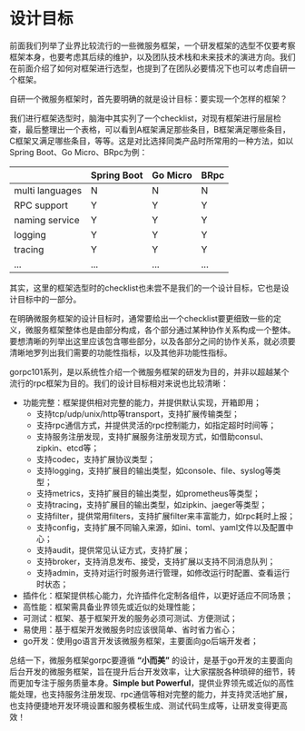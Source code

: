 # 设计目标

前面我们列举了业界比较流行的一些微服务框架，一个研发框架的选型不仅要考察框架本身，也要考虑其后续的维护，以及团队技术栈和未来技术的演进方向。我们在前面介绍了如何对框架进行选型，也提到了在团队必要情况下也可以考虑自研一个框架。

自研一个微服务框架时，首先要明确的就是设计目标：要实现一个怎样的框架？

我们进行框架选型时，脑海中其实列了一个checklist，对现有框架进行层层检查，最后整理出一个表格，可以看到A框架满足那些条目，B框架满足哪些条目，C框架又满足哪些条目，等等。这是对比选择同类产品时所常用的一种方法，如以Spring Boot、Go Micro、BRpc为例：

|  | Spring Boot | Go Micro | BRpc |
| :--- | :--- | :--- | :--- |
| multi languages | N | N | N |
| RPC support | Y | Y | Y |
| naming service | Y | Y | Y |
| logging | Y | Y | Y |
| tracing | Y | Y | Y |
| ... | ... | ... | ... |

其实，这里的框架选型时的checklist也未尝不是我们的一个设计目标，它也是设计目标中的一部分。

在明确微服务框架的设计目标时，通常要给出一个checklist要更细致一些的定义，微服务框架整体也是由部分构成，各个部分通过某种协作关系构成一个整体。要想清晰的列举出这里应该包含哪些部分，以及各部分之间的协作关系，就必须要清晰地罗列出我们需要的功能性指标，以及其他非功能性指标。

gorpc101系列，是以系统性介绍一个微服务框架的研发为目的，并非以超越某个流行的rpc框架为目的。我们的设计目标相对来说也比较清晰：

* 功能完整：框架提供相对完整的能力，并提供默认实现，开箱即用；
  * 支持tcp/udp/unix/http等transport，支持扩展传输类型；
  * 支持rpc通信方式，并提供灵活的rpc控制能力，如指定超时时间等；
  * 支持服务注册发现，支持扩展服务注册发现方式，如借助consul、zipkin、etcd等；
  * 支持codec，支持扩展协议类型；
  * 支持logging，支持扩展目的输出类型，如console、file、syslog等类型；
  * 支持metrics，支持扩展目的输出类型，如prometheus等类型；
  * 支持tracing，支持扩展目的输出类型，如zipkin、jaeger等类型；
  * 支持filter，提供常用filters，支持扩展filter来丰富能力，如rpc耗时上报；
  * 支持config，支持扩展不同输入来源，如ini、toml、yaml文件以及配置中心；
  * 支持audit，提供常见认证方式，支持扩展；
  * 支持broker，支持消息发布、接受，支持扩展以支持不同消息队列；
  * 支持admin，支持对运行时服务进行管理，如修改运行时配置、查看运行时状态；
* 插件化：框架提供核心能力，允许插件化定制各组件，以更好适应不同场景；
* 高性能：框架需具备业界领先或近似的处理性能；
* 可测试：框架、基于框架开发的服务必须可测试、方便测试；
* 易使用：基于框架开发微服务时应该很简单、省时省力省心；
* go开发：使用go语言开发该微服务框架，主要面向go后端开发者；

总结一下，微服务框架gorpc要遵循 **“小而美”** 的设计，是基于go开发的主要面向后台开发的微服务框架，旨在提升后台开发效率，让大家摆脱各种琐碎的细节，转而更加专注于服务质量本身。**Simple but Powerful**，提供业界领先或近似的高性能处理，也支持服务注册发现、rpc通信等相对完整的能力，并支持灵活地扩展，也支持便捷地开发环境设置和服务模板生成、测试代码生成等，让研发变得更高效！

